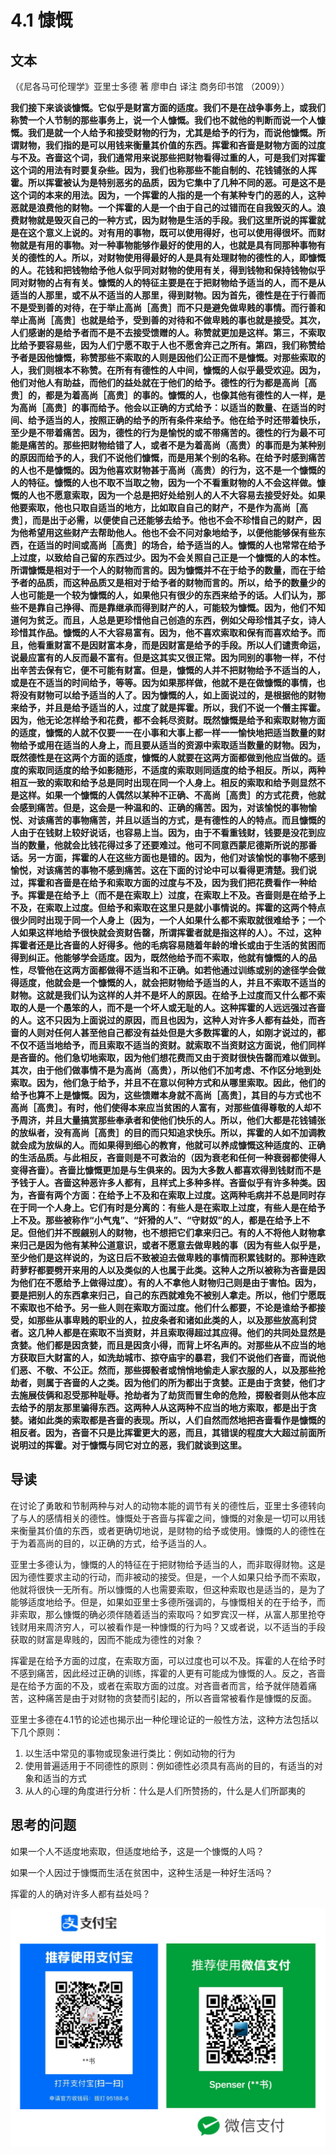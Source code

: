 # 4.1 慷慨

## 文本

（《尼各马可伦理学》亚里士多德 著 廖申白 译注 商务印书馆 （2009））

**我们接下来谈谈慷慨。它似乎是财富方面的适度。我们不是在战争事务上，或我们称赞一个人节制的那些事务上，说一个人慷慨。我们也不就他的判断而说一个人慷慨。我们是就一个人给予和接受财物的行为，尤其是给予的行为，而说他慷慨。所谓财物，我们指的是可以用钱来衡量其价值的东西。挥霍和吝啬是财物方面的过度与不及。吝啬这个词，我们通常用来说那些把财物看得过重的人，可是我们对挥霍这个词的用法有时要复杂些。因为，我们也称那些不能自制的、花钱铺张的人挥霍。所以挥霍被认为是特别恶劣的品质，因为它集中了几种不同的恶。可是这不是这个词的本来的用法。因为，一个挥霍的人指的是一个有某种专门的恶的人，这种恶就是浪费他的财物。一个挥霍的人是一个由于自己的过错而在自我毁灭的人。浪费财物就是毁灭自己的一种方式，因为财物是生活的手段。我们这里所说的挥霍就是在这个意义上说的。对有用的事物，既可以使用得好，也可以使用得很坏。而财物就是有用的事物。对一种事物能够作最好的使用的人，也就是具有同那种事物有关的德性的人。所以，对财物使用得最好的人是具有处理财物的德性的人，即慷慨的人。花钱和把钱物给予他人似乎同对财物的使用有关，得到钱物和保持钱物似乎同对财物的占有有关。慷慨的人的特征主要是在于把财物给予适当的人，而不是从适当的人那里，或不从不适当的人那里，得到财物。因为首先，德性是在于行善而不是受到善的对待，在于举止高尚［高贵］而不只是避免做卑贱的事情。而行善和举止高尚［高贵］也就是给予，受到善的对待和不做卑贱的事也就是接受。其次，人们感谢的是给予者而不是不去接受馈赠的人。称赞就更加是这样。第三，不索取比给予要容易些，因为人们宁愿不取于人也不愿舍弃己之所有。第四，我们称赞给予者是因他慷慨，称赞那些不索取的人则是因他们公正而不是慷慨。对那些索取的人，我们则根本不称赞。在所有有德性的人中间，慷慨的人似乎最受欢迎。因为，他们对他人有助益，而他们的益处就在于他们的给予。德性的行为都是高尚［高贵］的，都是为着高尚［高贵］的事的。慷慨的人，也像其他有德性的人一样，是为高尚［高贵］的事而给予。他会以正确的方式给予：以适当的数量、在适当的时间、给予适当的人，按照正确的给予的所有条件来给予。他在给予时还带着快乐，至少是不带着痛苦。因为，德性的行为是愉悦的或不带痛苦的。德性的行为最不可能是痛苦的。那些把财物给错了人，或者不是为着高尚（高贵）的事而是为某种别的原因而给予的人，我们不说他们慷慨，而是用某个别的名称。在给予时感到痛苦的人也不是慷慨的。因为他喜欢财物甚于高尚（高贵）的行为，这不是一个慷慨的人的特征。慷慨的人也不取不当取之物，因为一个不看重财物的人不会这样做。慷慨的人也不愿意索取，因为一个总是把好处给别人的人不大容易去接受好处。如果他要索取，他也只取自适当的地方，比如取自自己的财产，不是作为高尚［高贵］，而是出于必需，以便使自己还能够去给予。他也不会不珍惜自己的财产，因为他希望用这些财产去帮助他人。他也不会不问对象地给予，以便他能够保有些东西，在适当的时间或高尚［高贵］的场合，给予适当的人。慷慨的人也常常在给予上过度，以致给自己留的东西过少。因为不会关照自己正是一个慷慨的人的本性。所谓慷慨是相对于一个人的财物而言的。因为慷慨并不在于给予的数量，而在于给予者的品质，而这种品质又是相对于给予者的财物而言的。所以，给予的数量少的人也可能是一个较为慷慨的人，如果他只有很少的东西来给予的话。人们认为，那些不是靠自己挣得、而是靠继承而得到财产的人，可能较为慷慨。因为，他们不知道何为贫乏。而且，人总是更珍惜他自己创造的东西，例如父母珍惜其子女，诗人珍惜其作品。慷慨的人不大容易富有。因为，他不喜欢索取和保有而喜欢给予。而且，他看重财富不是因财富本身，而是因财富是给予的手段。所以人们谴责命运，说最应富有的人反而最不富有。但是这其实又很正常。因为同别的事物一样，不付出辛苦去保有它，便不可能有财富。但是，慷慨的人并不把财物给予不适当的人，或是在不适当的时间给予，等等。因为如果那样做，他就不是在做慷慨的事情，也将没有财物可以给予适当的人了。因为慷慨的人，如上面说过的，是根据他的财物来给予，并且是给予适当的人，过度了就是挥霍。所以，我们不说一个僭主挥霍。因为，他无论怎样给予和花费，都不会耗尽资财。既然慷慨是给予和索取财物方面的适度，慷慨的人就不仅要一一在小事和大事上都一样一一愉快地把适当数量的财物给予或用在适当的人身上，而且要从适当的资源中索取适当数量的财物。因为，既然德性是在这两个方面的适度，慷慨的人就要在这两方面都做到他应当做的。适度的索取同适度的给予如影随形，不适度的索取则同适度的给予相反。所以，两种相互一致的索取和给予总是同时出现在同一个人身上。相反的索取和给予则显然不是这样。如果一个慷慨的人偶然以某种不正确、不高尚［高贵］的方式花费，他就会感到痛苦。但是，这会是一种温和的、正确的痛苦。因为，对该愉悦的事物愉悦、对该痛苦的事物痛苦，并且以适当的方式，是有德性的人的特点。而且慷慨的人由于在钱财上较好说话，也容易上当。因为，由于不看重钱财，钱要是没花到应当的数量，他就会比钱花得过多了还要难过。他可不同意西蒙尼德斯所说的那番话。另一方面，挥霍的人在这些方面也是错的。因为，他们对该愉悦的事物不感到愉悦，对该痛苦的事物不感到痛苦。这在下面的讨论中可以看得更清楚。我们说过，挥霍和吝啬是在给予和索取方面的过度与不及，因为我们把花费看作一种给予。挥霍是在给予上（而不是在索取上）过度，在索取上不及。吝啬则是在给予上不及，在索取上过度。但给予和索取在这里只是就小事情说的。挥霍的这两个特点很少同时出现于同一个人身上（因为，一个人如果什么都不索取就很难给予；一个人如果这样地给予很快就会资财告罄，所谓挥霍者就是指这样的人）。不过，这种挥霍者还是比吝啬的人好得多。他的毛病容易随着年龄的增长或由于生活的贫困而得到纠正。他能够学会适度。因为，既然他给予而不索取，他就有慷慨的人的品性，尽管他在这两方面都做得不适当和不正确。如若他通过训练或别的途径学会做得适度，他就会是一个慷慨的人，就会把财物给予适当的人，并且不索取不适当的财物。这就是我们认为这样的人并不是坏人的原因。在给予上过度而又什么都不索取的人是一个愚笨的人，而不是一个坏人或无耻的人。这种挥霍的人远远强过吝啬的人。这不只因为上面说过的原因，而且也因为，这种人对许多人都有益处，而吝啬的人则对任何人甚至他自己都没有益处但是大多数挥霍的人，如刚才说过的，都不仅不适当地给予，而且索取不适当的资财。就索取不当资财这方面说，他们同样是吝啬的。他们急切地索取，因为他们想花费而又由于资财很快告罄而难以做到。其次，由于他们做事情不是为高尚（高贵），所以他们不加考虑、不作区分地到处索取。因为，他们急于给予，并且不在意以何种方式和从哪里索取。因此，他们的给予也算不上是慷慨。因为，这些馈赠本身就不高尚［高贵］，其目的与方式也不高尚［高贵］。有时，他们使得本来应当贫困的人富有，对那些值得尊敬的人却不予周济，并且大量搞赏那些奉承者和使他们快乐的人。所以，他们大都是花钱铺张的放纵者，没有高尚［高贵］的目的而只知追求快乐。所以，挥霍的人如不加调教就会成为放纵的人。而如果得到细心的教育，他就可以养成慷慨这种适度的、正确的生活品质。与此相反，吝啬则是不可救治的（因为衰老和任何一种衰弱都使得人变得吝啬）。吝啬比慷慨更加是与生俱来的。因为大多数人都喜欢得到钱财而不是予钱于人。吝啬这种恶许多人都有，且样式上多种多样。吝啬似乎有许多种类。因为，吝啬有两个方面：在给予上不及和在索取上过度。这两种毛病并不总是同时存在于同一个人身上。它们有时是分离的：有些人是在索取上过度，有些人是在给予上不及。那些被称作“小气鬼”、“奸猾的人”、“守财奴”的人，都是在给予上不足。但他们并不觊觎别人的财物，也不想把它们拿来归己。有的人不将他人财物拿来归己是因为他有某种公道意识，或者不愿意去做卑贱的事（因为有些人似乎是，至少他们是这样说的，为这日后不致被迫去做卑贱的事情而积累钱财的。那种连欧莳萝籽都要劈开来用的人以及类似的人也属于此类。这种人之所以被称为吝啬是因为他们在不愿给予上做得过度）。有的人不拿他人财物归己则是由于害怕。因为，要是把别人的东西拿来归己，自己的东西就难免不被别人拿走。所以，他们宁愿既不索取也不给予。另一些人则在索取方面过度。他们什么都要，不论是谁给予都接受，如那些从事卑贱的职业的人，拉皮条者和诸如此类的人，以及那些放高利贷者。这几种人都是在索取不当资财，并且索取得超过其应得。他们的共同处显然是贪婪。他们都是因贪婪，而且是因贪小得，而背上坏名声的。对那些从不应当的地方获取巨大财富的人，如洗劫城市、掠夺庙宇的暴君，我们不说他们吝啬，而说他们恶、不敬、不公正。然而，那些掷骰者或悄悄地偷走人家衣服的人，以及那些抢劫者，则属于吝啬的人之类。因为他们的所为都出于贪婪。正是由于贪婪，他们才去施展伎俩和忍受那种耻辱。抢劫者为了劫货而冒生命的危险，掷骰者则从他本应去给予的朋友那里骗得东西。这两种人从这两种不应当的地方索取，都是出于贪婪。诸如此类的索取都是吝啬的表现。所以，人们自然而然地把吝啬看作是慷慨的相反者。因为，吝啬不只是比挥霍更大的恶，而且，其错误的程度大大超过前面所说明过的挥霍。对于慷慨与同它对立的恶，我们就谈到这里。**

## 导读

在讨论了勇敢和节制两种与对人的动物本能的调节有关的德性后，亚里士多德转向了与人的感情相关的德性。慷慨处于吝啬与挥霍之间，慷慨的对象是一切可以用钱来衡量其价值的东西，或者更确切地说，是财物的给予或使用。慷慨的人的德性在于为着高尚的目的，以正确的方式，给予适当的人。

亚里士多德认为，慷慨的人的特征在于把财物给予适当的人，而非取得财物。这是因为德性要求主动的行动，而非被动的接受。但是，一个人如果只给予而不索取，他就将很快一无所有。所以慷慨的人也需要索取，但这种索取也是适当的，是为了能够适度地给予。但是，如果如亚里士多德所强调的，与慷慨相关的在于给予，而非索取，那么慷慨的确必须伴随着适当的索取吗？如罗宾汉一样，从富人那里抢夺钱财用来周济穷人，可以被看作是一种慷慨的行为吗？又或者说，以不适当的手段获取的财富是卑贱的，因而不能成为德性的对象？

挥霍是在给予方面的过度，在索取方面，可以过度也可以不及。挥霍的人在给予时不感到痛苦，因此经过正确的训练，挥霍的人更有可能成为慷慨的人。反之，吝啬是在给予方面的不及，或者在索取方面的过度。对吝啬者而言，给予就伴随着痛苦，这种痛苦是由于对财物的贪婪而引起的，所以吝啬常被看作是慷慨的反面。

亚里士多德在4.1节的论述也揭示出一种伦理论证的一般性方法，这种方法包括以下几个原则：

1. 以生活中常见的事物或现象进行类比：例如动物的行为
2. 使用普遍适用于不同德性的原则：例如德性必须具有高尚的目的，有适当的对象和适当的方式
3. 从人的心理的角度进行分析：什么是人们所赞扬的，什么是人们所鄙夷的

## 思考的问题

如果一个人不适度地索取，但适度地给予，这是一个慷慨的人吗？

如果一个人因过于慷慨而生活在贫困中，这种生活是一种好生活吗？

挥霍的人的确对许多人都有益处吗？

![](../.gitbook/assets/qr.png)


